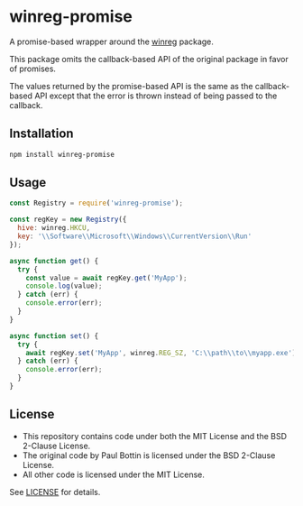 # winreg-promise

A promise-based wrapper around the [winreg](https://www.npmjs.com/package/winreg) package.

This package omits the callback-based API of the original package in favor of promises.

The values returned by the promise-based API is the same as the callback-based API except that the error is thrown instead of being passed to the callback.

## Installation

```bash
npm install winreg-promise
```

## Usage

```javascript
const Registry = require('winreg-promise');

const regKey = new Registry({
  hive: winreg.HKCU,
  key: '\\Software\\Microsoft\\Windows\\CurrentVersion\\Run'
});

async function get() {
  try {
    const value = await regKey.get('MyApp');
    console.log(value);
  } catch (err) {
    console.error(err);
  }
}

async function set() {
  try {
    await regKey.set('MyApp', winreg.REG_SZ, 'C:\\path\\to\\myapp.exe');
  } catch (err) {
    console.error(err);
  }
}
```

## License
- This repository contains code under both the MIT License and the BSD 2-Clause License.
- The original code by Paul Bottin is licensed under the BSD 2-Clause License.
- All other code is licensed under the MIT License.

See [LICENSE](LICENSE) for details.